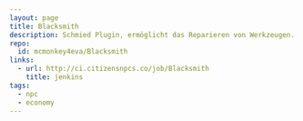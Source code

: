 ```yaml
---
layout: page
title: Blacksmith
description: Schmied Plugin, ermöglicht das Reparieren von Werkzeugen.
repo:
  id: mcmonkey4eva/Blacksmith
links:
  - url: http://ci.citizensnpcs.co/job/Blacksmith
    title: jenkins
tags:
  - npc
  - economy
---
```

